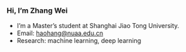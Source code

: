 ### Hi, I’m Zhang Wei

- I’m a Master’s student at Shanghai Jiao Tong University.
- Email: haohang@nuaa.edu.cn
- Research: machine learning, deep learning
